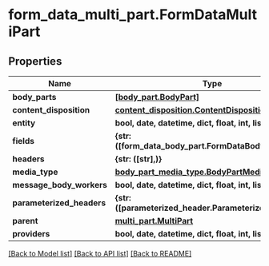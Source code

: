 # form_data_multi_part.FormDataMultiPart

## Properties
Name | Type | Description | Notes
------------ | ------------- | ------------- | -------------
**body_parts** | [**[body_part.BodyPart]**](BodyPart.md) |  | [optional] 
**content_disposition** | [**content_disposition.ContentDisposition**](ContentDisposition.md) |  | [optional] 
**entity** | **bool, date, datetime, dict, float, int, list, str** |  | [optional] 
**fields** | **{str: ([form_data_body_part.FormDataBodyPart],)}** |  | [optional] 
**headers** | **{str: ([str],)}** |  | [optional] 
**media_type** | [**body_part_media_type.BodyPartMediaType**](BodyPartMediaType.md) |  | [optional] 
**message_body_workers** | **bool, date, datetime, dict, float, int, list, str** |  | [optional] 
**parameterized_headers** | **{str: ([parameterized_header.ParameterizedHeader],)}** |  | [optional] 
**parent** | [**multi_part.MultiPart**](MultiPart.md) |  | [optional] 
**providers** | **bool, date, datetime, dict, float, int, list, str** |  | [optional] 

[[Back to Model list]](../README.md#documentation-for-models) [[Back to API list]](../README.md#documentation-for-api-endpoints) [[Back to README]](../README.md)


